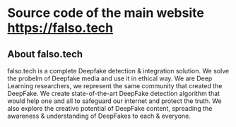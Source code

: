# Source code of the main website https://falso.tech

## About falso.tech

falso.tech is a complete Deepfake detection & integration solution. We solve the probelm of Deepfake media and use it in ethical way.
We are Deep Learning researchers, we represent the same community that created the DeepFake. We create state-of-the-art DeepFake detection algorithm that would help one and all to safeguard our internet and protect the truth. We also explore the creative potential of DeepFake content, spreading the awareness & understanding of DeepFakes to each & everyone. 
